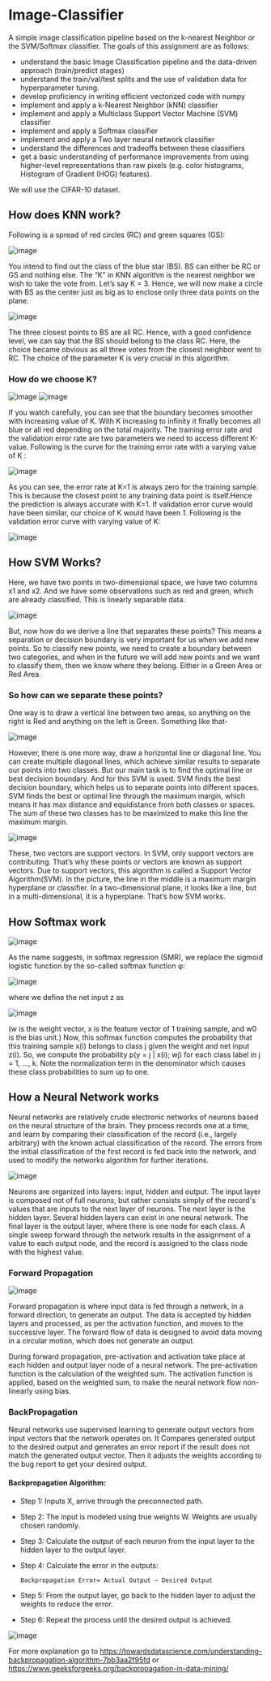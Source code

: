 # Image-Classifier
A  simple image classification pipeline based on the k-nearest Neighbor or the SVM/Softmax classifier. 
The goals of this assignment are as follows:

- understand the basic Image Classification pipeline and the data-driven approach (train/predict stages)
- understand the train/val/test splits and the use of validation data for hyperparameter tuning.
- develop proficiency in writing efficient vectorized code with numpy
- implement and apply a k-Nearest Neighbor (kNN) classifier
- implement and apply a Multiclass Support Vector Machine (SVM) classifier
- implement and apply a Softmax classifier
- implement and apply a Two layer neural network classifier
- understand the differences and tradeoffs between these classifiers
- get a basic understanding of performance improvements from using higher-level representations than raw pixels (e.g. color histograms,
Histogram of Gradient (HOG) features).

We will use the CIFAR-10 dataset.

## How does KNN work?
Following is a spread of red circles (RC) and green squares (GS):

![image](https://github.com/Sengeki1/Image-Classifier/assets/106749775/c75da09e-91c7-4b5f-9153-59ff32ae50d5)

You intend to find out the class of the blue star (BS). BS can either be RC or GS and nothing else. The “K” in KNN algorithm is the nearest neighbor we wish to take the vote from. Let’s say K = 3. Hence, we will now make a circle with BS as the center just as big as to enclose only three data points on the plane.

![image](https://github.com/Sengeki1/Image-Classifier/assets/106749775/5fe2b10f-2bc0-4c3e-83a5-70fe0c7446b3)

The three closest points to BS are all RC. Hence, with a good confidence level, we can say that the BS should belong to the class RC. Here, the choice became obvious as all three votes from the closest neighbor went to RC. The choice of the parameter K is very crucial in this algorithm.

### How do we choose K?

![image](https://github.com/Sengeki1/Image-Classifier/assets/106749775/b794bae4-a26b-40cb-8065-95b9a6368e70)
![image](https://github.com/Sengeki1/Image-Classifier/assets/106749775/efb3d3fc-5ecb-4352-a91e-71e698379a80)


If you watch carefully, you can see that the boundary becomes smoother with increasing value of K. With K increasing to infinity it finally becomes all blue or all red depending on the total majority.  The training error rate and the validation error rate are two parameters we need to access different K-value. Following is the curve for the training error rate with a varying value of K :

![image](https://github.com/Sengeki1/Image-Classifier/assets/106749775/a46a9b77-89b4-472e-9312-e105e8f16360)

As you can see, the error rate at K=1 is always zero for the training sample. This is because the closest point to any training data point is itself.Hence the prediction is always accurate with K=1. If validation error curve would have been similar, our choice of K would have been 1. Following is the validation error curve with varying value of K:

![image](https://github.com/Sengeki1/Image-Classifier/assets/106749775/4575aa29-5ce2-4891-be1d-527e5099e3b9)


## How SVM Works?
Here, we have two points in two-dimensional space, we have two columns x1 and x2. And we have some observations such as red and green, which are already classified. This is linearly separable data.

![image](https://github.com/Sengeki1/Image-Classifier/assets/106749775/9413d273-15e6-4af1-929a-0ae2a998eef4)

But, now how do we derive a line that separates these points? This means a separation or decision boundary is very important for us when we add new points.
So to classify new points, we need to create a boundary between two categories, and when in the future we will add new points and we want to classify them, then we know where they belong. Either in a Green Area or Red Area.

### So how can we separate these points?

One way is to draw a vertical line between two areas, so anything on the right is Red and anything on the left is Green. Something like that-

![image](https://github.com/Sengeki1/Image-Classifier/assets/106749775/1aed4944-681c-4717-8bb6-ac94035f0ea4)

However, there is one more way, draw a horizontal line or diagonal line. You can create multiple diagonal lines, which achieve similar results to separate our points into two classes.
But our main task is to find the optimal line or best decision boundary. And for this SVM is used. SVM finds the best decision boundary, which helps us to separate points into different spaces.
SVM finds the best or optimal line through the maximum margin, which means it has max distance and equidistance from both classes or spaces. The sum of these two classes has to be maximized to make this line the maximum margin.

![image](https://github.com/Sengeki1/Image-Classifier/assets/106749775/4ba08176-0cd9-4edc-a526-70126769d3ea)

These, two vectors are support vectors. In SVM, only support vectors are contributing. That’s why these points or vectors are known as support vectors. Due to support vectors, this algorithm is called a Support Vector Algorithm(SVM).
In the picture, the line in the middle is a maximum margin hyperplane or classifier. In a two-dimensional plane, it looks like a line, but in a multi-dimensional, it is a hyperplane. That’s how SVM works.


## How Softmax work

![image](https://github.com/Sengeki1/Image-Classifier/assets/106749775/ed840a90-cde8-456f-b0f3-e08e9299c713)

As the name suggests, in softmax regression (SMR), we replace the sigmoid logistic function by the so-called softmax function φ:

![image](https://github.com/Sengeki1/Image-Classifier/assets/106749775/a0b2646d-96aa-41d9-9b14-2e73fd7960d4)

where we define the net input z as

![image](https://github.com/Sengeki1/Image-Classifier/assets/106749775/a83e3b83-0df1-4fa3-9b06-31e5721e5e7c)

(w is the weight vector, x is the feature vector of 1 training sample, and w0 is the bias unit.)
Now, this softmax function computes the probability that this training sample x(i) belongs to class j given the weight and net input z(i). So, we compute the probability p(y = j | x(i); wj) for each class label in j = 1, ..., k. Note the normalization term in the denominator which causes these class probabilities to sum up to one.


## How a Neural Network works

Neural networks are relatively crude electronic networks of neurons based on the neural structure of the brain. They process records one at a time, and learn by comparing their classification of the record (i.e., largely arbitrary) with the known actual classification of the record. The errors from the initial classification of the first record is fed back into the network, and used to modify the networks algorithm for further iterations.

![image](https://github.com/Sengeki1/Image-Classifier/assets/106749775/f8853231-702d-425b-9ce3-cec533c812c7)


Neurons are organized into layers: input, hidden and output. The input layer is composed not of full neurons, but rather consists simply of the record's values that are inputs to the next layer of neurons. The next layer is the hidden layer. Several hidden layers can exist in one neural network. The final layer is the output layer, where there is one node for each class. A single sweep forward through the network results in the assignment of a value to each output node, and the record is assigned to the class node with the highest value.

### Forward Propagation

![image](https://github.com/Sengeki1/Image-Classifier/assets/106749775/58b2f398-bae6-40d0-a7e1-a3231359b337)

Forward propagation is where input data is fed through a network, in a forward direction, to generate an output. The data is accepted by hidden layers and processed, as per the activation function, and moves to the successive layer. The forward flow of data is designed to avoid data moving in a circular motion, which does not generate an output. 

During forward propagation, pre-activation and activation take place at each hidden and output layer node of a neural network. The pre-activation function is the calculation of the weighted sum. The activation function is applied, based on the weighted sum, to make the neural network flow non-linearly using bias. 

### BackPropagation

Neural networks use supervised learning to generate output vectors from input vectors that the network operates on. It Compares generated output to the desired output and generates an error report if the result does not match the generated output vector. Then it adjusts the weights according to the bug report to get your desired output.

#### Backpropagation Algorithm:

- Step 1: Inputs X, arrive through the preconnected path.

- Step 2: The input is modeled using true weights W. Weights are usually chosen randomly.

- Step 3: Calculate the output of each neuron from the input layer to the hidden layer to the output layer.

- Step 4: Calculate the error in the outputs:

  ```Backpropagation Error= Actual Output – Desired Output```
  
- Step 5: From the output layer, go back to the hidden layer to adjust the weights to reduce the error.

- Step 6: Repeat the process until the desired output is achieved.

![image](https://github.com/Sengeki1/Image-Classifier/assets/106749775/dbac179b-a4e1-4296-b9fe-11734cd8e584)


For more explanation go to <https://towardsdatascience.com/understanding-backpropagation-algorithm-7bb3aa2f95fd> or <https://www.geeksforgeeks.org/backpropagation-in-data-mining/>


